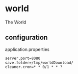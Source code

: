 # world
The World

## configuration
application.properties
```
server.port=8080
save.folder=/tmp/worldDownload/
cleaner.cron=* * 0/1 * * ?
```
